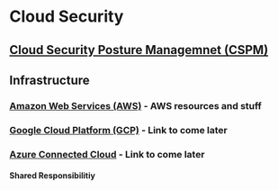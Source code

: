# Cloud Security

## [Cloud Security Posture Managemnet (CSPM)]()

## Infrastructure

### [Amazon Web Services (AWS)](https://github.com/NetSecQuin/Quintessence/blob/main/Blue%20Pages/Cloud%20Security/Amazon%20Web%20Services%20(AWS).md) - AWS resources and stuff 

### [Google Cloud Platform (GCP)]() - Link to come later

### [Azure Connected Cloud]() - Link to come later


#### Shared Responsibilitiy

[](https://github.com/NetSecQuin/Quintessence/blob/main/images/cloudsharedresponsibilitymodel.png)
